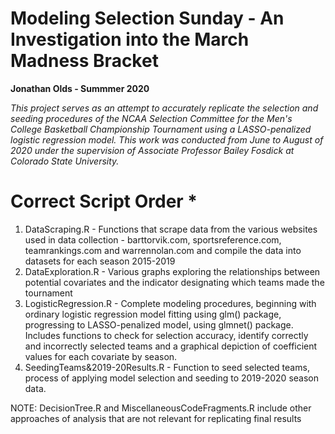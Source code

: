 # Modeling Selection Sunday - An Investigation into the March Madness Bracket
**Jonathan Olds - Summmer 2020**

*This project serves as an attempt to accurately replicate the selection and seeding procedures of the NCAA Selection Committee for the Men's College Basketball Championship Tournament using a LASSO-penalized logistic regression model. This work was conducted from June to August of 2020 under the supervision of Associate Professor Bailey Fosdick at Colorado State University.*



# Correct Script Order * 
1. DataScraping.R - Functions that scrape data from the various websites used in data collection - barttorvik.com, sportsreference.com, teamrankings.com and warrennolan.com and compile the data into datasets for each season 2015-2019
2. DataExploration.R - Various graphs exploring the relationships between potential covariates and the indicator designating which teams made the tournament
3. LogisticRegression.R - Complete modeling procedures, beginning with ordinary logistic regression model fitting using glm() package, progressing to LASSO-penalized model, using glmnet() package. Includes functions to check for selection accuracy, identify correctly and incorrectly selected teams and a graphical depiction of coefficient values for each covariate by season. 
4. SeedingTeams&2019-20Results.R - Function to seed selected teams, process of applying model selection and seeding to 2019-2020 season data. 

NOTE: DecisionTree.R and MiscellaneousCodeFragments.R include other approaches of analysis that are not relevant for replicating final results
